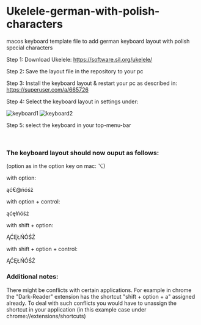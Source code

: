 # Ukelele-german-with-polish-characters
macos keyboard template file to add german keyboard layout with polish special characters

Step 1:
Download Ukelele:
https://software.sil.org/ukelele/

Step 2:
Save the layout file in the repository to your pc

Step 3:
Install the keyboard layout & restart your pc as described in:
https://superuser.com/a/665726

Step 4:
Select the keyboard layout in settings under:

![keyboard1](https://github.com/folsze/Ukelele-german-with-polish-characters/assets/81622754/25bb1267-f6c0-470c-990a-0eecb604c842)
![keyboard2](https://github.com/folsze/Ukelele-german-with-polish-characters/assets/81622754/d6f8e2a2-1727-4d7a-b285-5b3f084b9668)

Step 5:
select the keyboard in your top-menu-bar

<br>

### The keyboard layout should now ouput as follows:

(option as in the option key on mac: ⌥)

with option:

ąć€@ńóśż


with option + control:

ąćęłńóśź


with shift + option:

ĄĆĘŁŃÓŚŻ


with shift + option + control:

ĄĆĘŁŃÓŚŹ


### Additional notes:

There might be conflicts with certain applications. For example in chrome the "Dark-Reader" extension has the shortcut "shift + option + a" assigned already. To deal with such conflicts you would have to unassign the shortcut in your application (in this example case under chrome://extensions/shortcuts)
